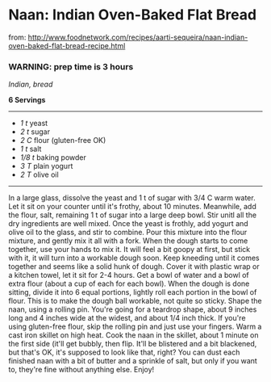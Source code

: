 # Naan: Indian Oven-Baked Flat Bread

from:
http://www.foodnetwork.com/recipes/aarti-sequeira/naan-indian-oven-baked-flat-bread-recipe.html

### WARNING: prep time is 3 hours

*Indian, bread*

**6 Servings**

---

- *1 t* yeast
- *2 t* sugar
- *2 C* flour (gluten-free OK)
- *1 t* salt
- *1/8 t* baking powder
- *3 T* plain yogurt
- *2 T* olive oil

---

In a large glass, dissolve the yeast and 1 t of sugar with 3/4 C warm water. Let
it sit on your counter until it's frothy, about 10 minutes. Meanwhile, add the
flour, salt, remaining 1 t of sugar into a large deep bowl. Stir unitl all the
dry ingredients are well mixed. Once the yeast is frothly, add yogurt and olive
oil to the glass, and stir to combine. Pour this mixture into the flour mixture,
and gently mix it all with a fork. When the dough starts to come together, use
your hands to mix it. It will feel a bit goopy at first, but stick with it, it
will turn into a workable dough soon. Keep kneeding until it comes together and
seems like a solid hunk of dough. Cover it with plastic wrap or a kitchen towel,
let it sit for 2-4 hours. Get a bowl of water and a bowl of extra flour (about a
cup of each for each bowl). When the dough is done sitting, divide it into 6
equal portions, lightly roll each portion in the bowl of flour. This is to make
the dough ball workable, not quite so sticky. Shape the naan, using a rolling
pin. You're going for a teardrop shape, about 9 inches long and 4 inches wide at
the widest, and about 1/4 inch thick. If you're using gluten-free flour, skip
the rolling pin and just use your fingers. Warm a cast iron skillet on high
heat. Cook the naan in the skillet, about 1 minute on the first side (it'll get
bubbly, then flip. It'll be blistered and a bit blackened, but that's OK, it's
supposed to look like that, right? You can dust each finished naan with a bit of
butter and a sprinkle of salt, but only if you want to, they're fine without
anything else. Enjoy!
